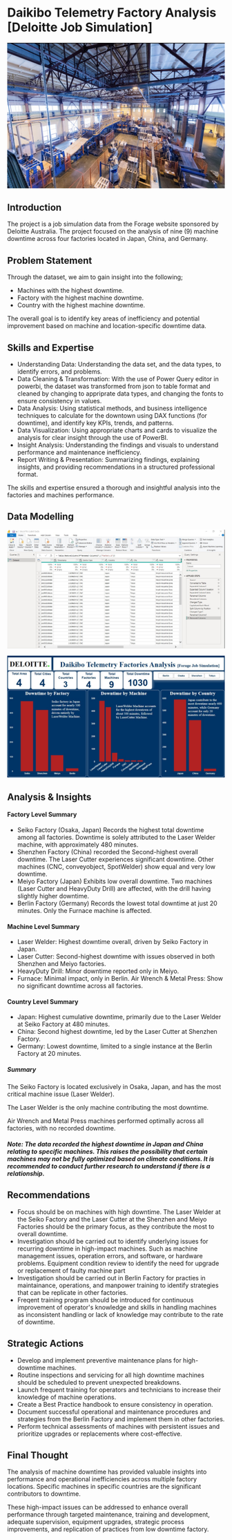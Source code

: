 # Daikibo Telemetry Factory Analysis [Deloitte Job Simulation]
![](Factory.jpg)

## Introduction 
The project is a job simulation data from the Forage website sponsored by Deloitte Australia. The project focused on the analysis of nine (9) machine downtime across four factories located in Japan, China, and Germany. 

## Problem Statement
Through the dataset, we aim to gain insight into the following;
- Machines with the highest downtime.
- Factory with the highest machine downtime.
-  Country with the highest machine downtime.
  
The overall goal is to identify key areas of inefficiency and potential improvement based on machine and location-specific downtime data.

## Skills and Expertise
* Understanding Data: Understanding the data set, and the data types, to identify errors, and problems.
* Data Cleaning & Transformation: With the use of Power Query editor in powerbi, the dataset was transformed from json to table format and cleaned by changing to appriprate data types, and changing the fonts to ensure consistency in values.
* Data Analysis: Using statistical methods, and business intelligence techniques to calculate for the downtown using DAX functions (for downtime), and identify key KPIs, trends, and patterns.
* Data Visualization: Using appropriate charts and cards to visualize the analysis for clear insight through the use of PowerBI.
* Insight Analysis: Understanding the findings and visuals to understand performance and maintenance inefficiency.
* Report Writing & Presentation: Summarizing findings, explaining insights, and providing recommendations in a structured professional format. 

The skills and expertise ensured a thorough and insightful analysis into the factories and machines performance.

## Data Modelling 

![](PowerQuery.JPEG)

![](D-JOBSIM.JPEG)

## Analysis & Insights
#### Factory Level Summary
* Seiko Factory (Osaka, Japan)
Records the highest total downtime among all factories. Downtime is solely attributed to the Laser Welder machine, with approximately 480 minutes.
* Shenzhen Factory (China) recorded the Second-highest overall downtime. The Laser Cutter experiences significant downtime.
Other machines (CNC, conveyobject, SpotWelder) show equal and very low downtime.
* Meiyo Factory (Japan) Exhibits low overall downtime. Two machines (Laser Cutter and HeavyDuty Drill) are affected, with the drill having slightly higher downtime.
* Berlin Factory (Germany)
Records the lowest total downtime at just 20 minutes.
Only the Furnace machine is affected.

#### Machine Level Summary
* Laser Welder: Highest downtime overall, driven by Seiko Factory in Japan.
* Laser Cutter: Second-highest downtime with issues observed in both Shenzhen and Meiyo factories.
* HeavyDuty Drill: Minor downtime reported only in Meiyo.
* Furnace: Minimal impact, only in Berlin.
Air Wrench & Metal Press: Show no significant downtime across all factories.

#### Country Level Summary
* Japan: Highest cumulative downtime, primarily due to the Laser Welder at Seiko Factory at 480 minutes.
* China: Second highest downtime, led by the Laser Cutter at Shenzhen Factory.
* Germany: Lowest downtime, limited to a single instance at the Berlin Factory at 20 minutes. 

##### Summary
The Seiko Factory is located exclusively in Osaka, Japan, and has the most critical machine issue (Laser Welder).

The Laser Welder is the only machine contributing the most downtime.

Air Wrench and Metal Press machines performed optimally across all factories, with no recorded downtime.

##### _Note: The data recorded the highest downtime in Japan and China relating to specific machines. This raises the possibility that certain machines may not be fully optimized based on climate conditions. It is recommended to conduct further research to understand if there is a relationship._

## Recommendations
* Focus should be on machines with high downtime. The Laser Welder at the Seiko Factory and the Laser Cutter at the Shenzhen and Meiyo Factories should be the primary focus, as they contribute the most to overall downtime.
* Investigation should be carried out to identify underlying issues for recurring downtime in high-impact machines. Such as machine management issues, operation errors, and software, or hardware problems. Equipment condition review to identify the need for upgrade or replacement of faulty machine part
* Investigation should be carried out in Berlin Factory for practies in maintainance, operations, and manpower training to identify strategies that can be replicate in other factories.
* Freqent training program should be introduced for continuous improvement of operator's knowledge and skills in handling machines as inconsistent handling or lack of knowledge may contribute to the rate of downtime.

## Strategic Actions
* Develop and implement preventive maintenance plans for high-downtime machines.
* Routine inspections and servicing for all high downtime machines should be scheduled to prevent unexpected breakdowns.
* Launch frequent training for operators and technicians to increase their knowledge of machine operations.
* Create a Best Practice handbook to ensure consistency in operation.
* Document successful operational and maintenance procedures and strategies from the Berlin Factory and implement them in other factories.
* Perform technical assessments of machines with persistent issues and prioritize upgrades or replacements where cost-effective.

## Final Thought
The analysis of machine downtime has provided valuable insights into performance and operational inefficiencies across multiple factory locations. Specific machines in specific countries are the significant contributors to downtime. 

These high-impact issues can be addressed to enhance overall performance through targeted maintenance, training and development, adequate supervision, equipment upgrades, strategic process improvements, and replication of practices from low downtime factory. 
